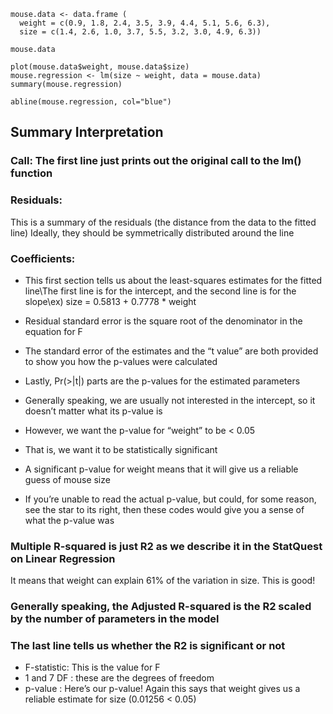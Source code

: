 ```{r}
mouse.data <- data.frame (
  weight = c(0.9, 1.8, 2.4, 3.5, 3.9, 4.4, 5.1, 5.6, 6.3),
  size = c(1.4, 2.6, 1.0, 3.7, 5.5, 3.2, 3.0, 4.9, 6.3))

mouse.data

plot(mouse.data$weight, mouse.data$size)
mouse.regression <- lm(size ~ weight, data = mouse.data)
summary(mouse.regression)

abline(mouse.regression, col="blue")
```

## Summary Interpretation

### Call: The first line just prints out the original call to the lm() function

### Residuals:
This is a summary of the residuals (the distance from the data to the fitted line)
Ideally, they should be symmetrically distributed around the line

### Coefficients:

- This first section tells us about the least-squares estimates for the fitted line\The first line is for the intercept, and the second line is for the slope\ex) size = 0.5813 + 0.7778 * weight

- Residual standard error is the square root of the denominator in the equation for F
- The standard error of the estimates and the “t value” are both provided to show you how the p-values were calculated

- Lastly, Pr(>|t|) parts are the p-values for the estimated parameters
- Generally speaking, we are usually not interested in the intercept, so it doesn’t matter what its p-value is
- However, we want the p-value for “weight” to be < 0.05
- That is, we want it to be statistically significant
- A significant p-value for weight means that it will give us a reliable guess of mouse size
- If you’re unable to read the actual p-value, but could, for some reason, see the star to its right, then these codes would give you a sense of what the p-value was

### Multiple R-squared is just R2 as we describe it in the StatQuest on Linear Regression
It means that weight can explain 61% of the variation in size. This is good!

### Generally speaking, the Adjusted R-squared is the R2 scaled by the number of parameters in the model

### The last line tells us whether the R2 is significant or not
- F-statistic: This is the value for F
- 1 and 7 DF : these are the degrees of freedom
- p-value : Here’s our p-value! Again this says that weight gives us a reliable estimate for size (0.01256 < 0.05)
